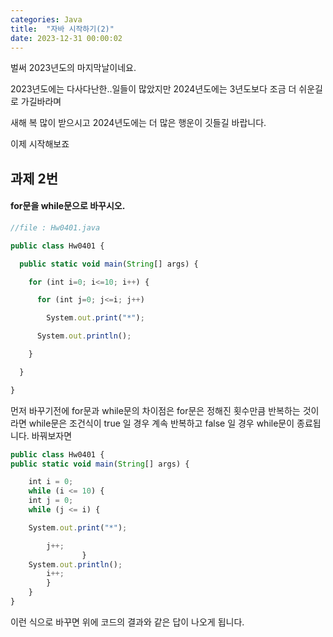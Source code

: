 ```yaml
---
categories: Java
title:  "자바 시작하기(2)"
date: 2023-12-31 00:00:02
---
```


벌써 2023년도의 마지막날이네요.

2023년도에는 다사다난한..일들이 많았지만
2024년도에는 3년도보다 조금 더 쉬운길로 가길바라며 

새해 복 많이 받으시고 2024년도에는 더 많은 행운이 깃들길 바랍니다.

이제 시작해보죠


## 과제 2번

#### for문을 while문으로 바꾸시오.

```js
//file : Hw0401.java

public class Hw0401 {

  public static void main(String[] args) {

    for (int i=0; i<=10; i++) {

      for (int j=0; j<=i; j++)

        System.out.print("*");

      System.out.println();

    }

  }

}
```

먼저 바꾸기전에 for문과 while문의 차이점은 for문은 정해진 횟수만큼 반복하는 것이라면 while문은 조건식이 true 일 경우 계속 반복하고 false 일 경우 while문이 종료됩니다.
바꿔보자면
```js
public class Hw0401 {
public static void main(String[] args) {

    int i = 0;
    while (i <= 10) {
    int j = 0;
    while (j <= i) {

    System.out.print("*");

        j++;
                }
    System.out.println();
        i++;
        }
    }
}
```
이런 식으로 바꾸면 위에 코드의 결과와 같은 답이 나오게 됩니다.
